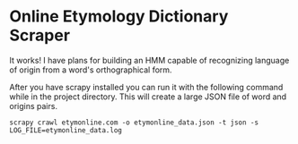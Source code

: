 Online Etymology Dictionary Scraper
===================================

It works! I have plans for building an HMM capable of recognizing language of origin from a word's orthographical form.

After you have scrapy installed you can run it with the following command while in the project directory. This will create a large JSON file of word and origins pairs.

    scrapy crawl etymonline.com -o etymonline_data.json -t json -s LOG_FILE=etymonline_data.log
